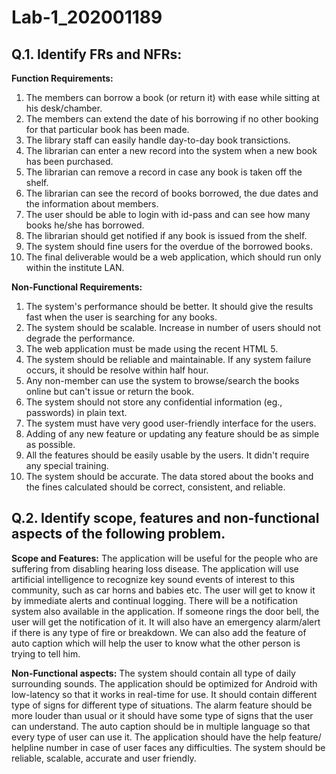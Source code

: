 # Lab-1_202001189


## **Q.1. Identify FRs and NFRs:**

**Function Requirements:**
1. The members can borrow a book (or return it) with ease while sitting at his desk/chamber.
2. The members can extend the date of his borrowing if no other booking for that particular book has been made.
3. The library staff can easily handle day-to-day book transictions.
4. The librarian can enter a new record into the system when a new book has been purchased.
5. The librarian can remove a record in case any book is taken off the shelf.
6. The librarian can see the record of books borrowed, the due dates and the information about members.
7. The user should be able to login with id-pass and can see how many books he/she has borrowed.
8. The librarian should get notified if any book is issued from the shelf.
9. The system should fine users for the overdue of the borrowed books.
10. The final deliverable would be a web application, which should run only within the institute LAN.

**Non-Functional Requirements:**
1. The system's performance should be better. It should give the results fast when the user is searching for any books.
2. The system should be scalable. Increase in number of users should not degrade the performance.
3. The web application must be made using the recent HTML 5.
4. The system should be reliable and maintainable. If any system failure occurs, it should be resolve within half hour.
5. Any non-member can use the system to browse/search the books online but can't issue or return the book.
6. The system should not store any confidential information (eg., passwords) in plain text.
7. The system must have very good user-friendly interface for the users.
8. Adding of any new feature or updating any feature should be as simple as possible.
9. All the features should be easily usable by the users. It didn't require any special training.
10. The system should be accurate. The data stored about the books and the fines calculated should be correct, consistent, and reliable.





## **Q.2. Identify scope, features and non-functional aspects of the following problem.**

**Scope and Features:**
    The application will be useful for the people who are suffering from disabling hearing loss disease. The application will use artificial intelligence to recognize key sound events of interest to this community, such as car horns and babies etc. The user will get to know it by immediate alerts and continual logging. There will be a notification system also available in the application. If someone rings the door bell, the user will get the notification of it. It will also have an emergency alarm/alert if there is any type of fire or breakdown. We can also add the feature of auto caption which will help the user to know what the other person is trying to tell him.
    
**Non-Functional aspects:**
    The system should contain all type of daily surrounding sounds. The application should be optimized for Android with low-latency so that it works in real-time for use. It should contain different type of signs for different type of situations. The alarm feature should be more louder than usual or it should have some type of signs that the user can understand. The auto caption should be in multiple language so that every type of user can use it. The application should have the help feature/ helpline number in case of user faces any difficulties. The system should be reliable, scalable, accurate and user friendly.
